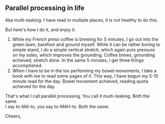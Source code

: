 <!-- title: Draft Blog -->

## Parallel processing in life

Aka multi-tasking. I have read in multiple places, it is not healthy to do this. 

But here's how I do it, and enjoy it.

1. While my French press coffee is brewing for 5 minutes, I go out into the green lawn, barefoot and ground myself. While it can be rather boring to simple stand, I do a simple vertical stretch, which again puts pressure on my soles, which improves the grounding. Coffee brews, grounding achieved, stretch done. In the same 5 minutes, I get three things accomplished. 
2. When I have to be in the loo performing my bowel movements, I take a book with me to read some pages of it. This way, I have begun my 5-10 minute read for the day. Bowel movement achieved, reading quota achieved for the day.

That's what I call parallel processing. You call it multi-tasking. Both the same.   
I say to-MA-to, you say to-MAH-to. Both the same. 

Cheers, 



